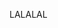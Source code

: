<!--
.. title: Diego
.. slug: diego-post
.. date: 2017-08-08 15:27:33 UTC-03:00
.. tags:
.. category:
.. link:
.. description:
.. type: text
.. author: ddebonis
-->

LALALAL
